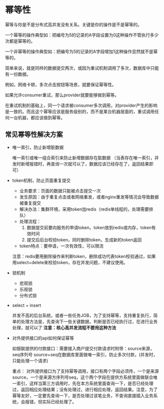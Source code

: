 # 幂等性

幂等与你是不是分布式高并发没有关系。关键是你的操作是不是幂等的。

一个幂等的操作典型如：把编号为5的记录的A字段设置为0这种操作不管执行多少次都是幂等的。

一个非幂等的操作典型如：把编号为5的记录的A字段增加1这种操作显然就不是幂等的。

简单来说，就是同样的数据提交两次，或因为重试机制调用了多次，数据库中只能有一份数据。

例如，网络卡顿，多次点击按钮等场景，就要保证幂等性。

如果允许consumer重试，那么provider就要能够做到幂等。

在重试机制的基础上，同一个请求被consumer多次调用，对provider产生的影响是一致的。而且这个幂等应该是服务级别的，而不是某台机器层面的，重试调用任何一台机器，都应该做到幂等。



## 常见幂等性解决方案

- 唯一索引，防止新增脏数据

  唯一索引或唯一组合索引来防止新增数据存在脏数据
  （当表存在唯一索引，并发时新增报错时，再查询一次就可以了，数据应该已经存在了，返回结果即可）

- token机制，防止页面重复提交

  - 业务要求：页面的数据只能被点击提交一次
  - 发生原因：由于重复点击或者网络重发，或者nginx重发等情况会导致数据被重复提交
  - 解决办法：集群环境，采用token加redis（redis单线程的，处理需要排队）
  - 处理流程：
    1. 数据提交前要向服务的申请token，token放到redis或内存，token有效时间
    2. 提交后后台校验token，同时删除token，生成新的token返回
  - token特点：要申请，一次有效性，可以限流

  注意：redis要用删除操作来判断token，删除成功代表token校验通过，如果用select+delete来校验token，存在并发问题，不建议使用。

- 锁机制

  - 悲观锁
  - 乐观锁
  - 分布式锁

- select + insert

  并发不高的后台系统，或者一些任务JOB，为了支持幂等，支持重复执行，简单的处理方法是，先查询下一些关键数据，判断是否已经执行过，在进行业务处理，就可以了
  **注意：核心高并发流程不要用这种方法**

- 对外提供接口的api如何保证幂等

  如银联提供的付款接口：需要接入商户提交付款请求时附带：source来源，seq序列号
  source+seq在数据库里面做唯一索引，防止多次付款，(并发时，只能处理一个请求)

  重点：
  对外提供接口为了支持幂等调用，接口有两个字段必须传，一个是来源source，一个是来源方序列号seq，这个两个字段在提供方系统里面做联合唯一索引，这样当第三方调用时，先在本方系统里面查询一下，是否已经处理过，返回相应处理结果；没有处理过，进行相应处理，返回结果。注意，为了幂等友好，一定要先查询一下，是否处理过该笔业务，不查询直接插入业务系统，会报错，但实际已经处理了。

